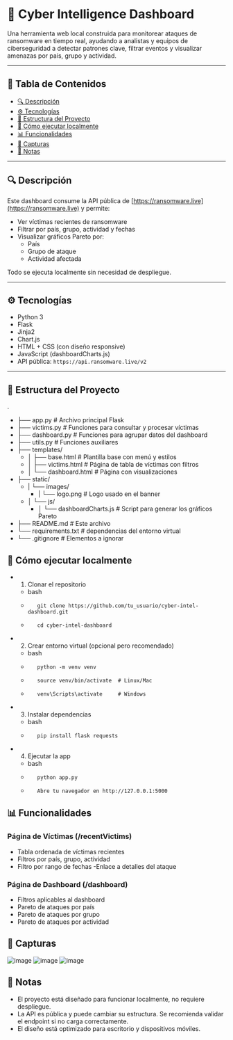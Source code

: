 
# 🧠 Cyber Intelligence Dashboard

Una herramienta web local construida para monitorear ataques de ransomware en tiempo real, ayudando a analistas y equipos de ciberseguridad a detectar patrones clave, filtrar eventos y visualizar amenazas por país, grupo y actividad.

---

## 📌 Tabla de Contenidos

- [🔍 Descripción](#-descripción)
- [⚙️ Tecnologías](#️-tecnologías)
- [📂 Estructura del Proyecto](#-estructura-del-proyecto)
- [🚀 Cómo ejecutar localmente](#-cómo-ejecutar-localmente)
- [📊 Funcionalidades](#-funcionalidades)
- [🧪 Capturas](#-capturas)
- [📎 Notas](#-notas)

---

## 🔍 Descripción

Este dashboard consume la API pública de [https://ransomware.live](https://ransomware.live) y permite:

- Ver víctimas recientes de ransomware
- Filtrar por país, grupo, actividad y fechas
- Visualizar gráficos Pareto por:
  - País
  - Grupo de ataque
  - Actividad afectada

Todo se ejecuta localmente sin necesidad de despliegue.

---

## ⚙️ Tecnologías

- Python 3
- Flask
- Jinja2
- Chart.js
- HTML + CSS (con diseño responsive)
- JavaScript (dashboardCharts.js)
- API pública: `https://api.ransomware.live/v2`

---

## 📂 Estructura del Proyecto
.
- ├── app.py # Archivo principal Flask
- ├── victims.py # Funciones para consultar y procesar víctimas
- ├── dashboard.py # Funciones para agrupar datos del dashboard
- ├── utils.py # Funciones auxiliares
- ├── templates/  
  - │ ├── base.html # Plantilla base con menú y estilos
  - │ ├── victims.html # Página de tabla de víctimas con filtros
  - │ └── dashboard.html # Página con visualizaciones
- ├── static/
  - | └── images/
    - |   └── logo.png # Logo usado en el banner
  - │ └── js/
    - │   └── dashboardCharts.js # Script para generar los gráficos Pareto
- ├── README.md # Este archivo
- └── requirements.txt # dependencias del entorno virtual
- └── .gitignore # Elementos a ignorar

## 🚀 Cómo ejecutar localmente
- 1. Clonar el repositorio
  -    bash
    -        git clone https://github.com/tu_usuario/cyber-intel-dashboard.git
    -        cd cyber-intel-dashboard
- 2. Crear entorno virtual (opcional pero recomendado)
  -    bash
    -        python -m venv venv
    -        source venv/bin/activate  # Linux/Mac
    -        venv\Scripts\activate     # Windows
- 3. Instalar dependencias
  -    bash
    -        pip install flask requests
- 4. Ejecutar la app
  -    bash
    -        python app.py
    -        Abre tu navegador en http://127.0.0.1:5000

## 📊 Funcionalidades
### Página de Víctimas (/recentVictims)
- Tabla ordenada de víctimas recientes
- Filtros por país, grupo, actividad
- Filtro por rango de fechas
-Enlace a detalles del ataque

### Página de Dashboard (/dashboard)
- Filtros aplicables al dashboard
- Pareto de ataques por país
- Pareto de ataques por grupo
- Pareto de ataques por actividad

## 🧪 Capturas
![image](https://github.com/user-attachments/assets/5aa7e4bc-a08b-460b-8440-ec6e86ae4b73)
![image](https://github.com/user-attachments/assets/b52edb62-f8c2-435c-a4a2-e025d69b34f7)
![image](https://github.com/user-attachments/assets/0d72fd7e-0e63-42d1-b43b-7e3c4989dd04)



## 📎 Notas
- El proyecto está diseñado para funcionar localmente, no requiere despliegue.
- La API es pública y puede cambiar su estructura. Se recomienda validar el endpoint si no carga correctamente.
- El diseño está optimizado para escritorio y dispositivos móviles.
